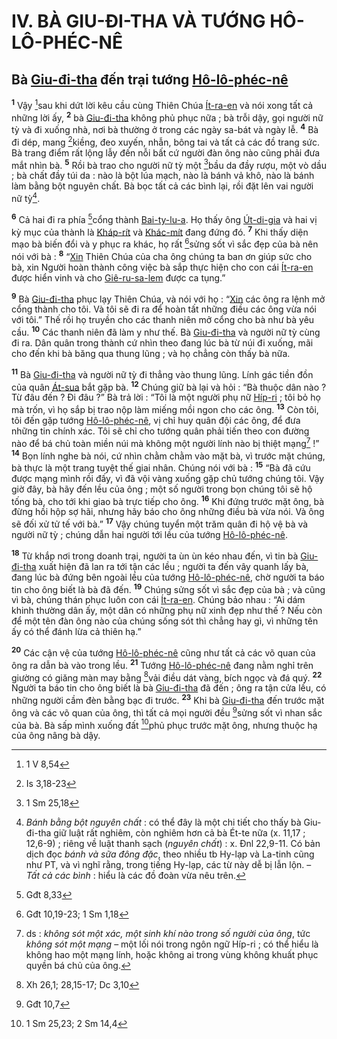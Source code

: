 # IV. BÀ GIU-ĐI-THA VÀ TƯỚNG HÔ-LÔ-PHÉC-NÊ

## Bà [Giu-đi-tha]() đến trại tướng [Hô-lô-phéc-nê]()
<sup><b>1</b></sup> Vậy [^1@-623fc4e4-cc6c-4944-a0e9-f7bf04de1225]sau khi dứt lời kêu cầu cùng Thiên Chúa [Ít-ra-en]() và nói xong tất cả những lời ấy, <sup><b>2</b></sup> bà [Giu-đi-tha]() không phủ phục nữa ; bà trỗi dậy, gọi người nữ tỳ và đi xuống nhà, nơi bà thường ở trong các ngày sa-bát và ngày lễ. <sup><b>4</b></sup> Bà đi dép, mang [^3@-623fc4e4-cc6c-4944-a0e9-f7bf04de1225]kiềng, đeo xuyến, nhẫn, bông tai và tất cả các đồ trang sức. Bà trang điểm rất lộng lẫy đến nỗi bất cứ người đàn ông nào cũng phải đưa mắt nhìn bà. <sup><b>5</b></sup> Rồi bà trao cho người nữ tỳ một [^4@-623fc4e4-cc6c-4944-a0e9-f7bf04de1225]bầu da đầy rượu, một vò dầu ; bà chất đầy túi da : nào là bột lúa mạch, nào là bánh vả khô, nào là bánh làm bằng bột nguyên chất. Bà bọc tất cả các bình lại, rồi đặt lên vai người nữ tỳ[^2-623fc4e4-cc6c-4944-a0e9-f7bf04de1225].

<sup><b>6</b></sup> Cả hai đi ra phía [^5@-623fc4e4-cc6c-4944-a0e9-f7bf04de1225]cổng thành [Bai-ty-lu-a](). Họ thấy ông [Út-di-gia]() và hai vị kỳ mục của thành là [Kháp-rít]() và [Khác-mít]() đang đứng đó. <sup><b>7</b></sup> Khi thấy diện mạo bà biến đổi và y phục ra khác, họ rất [^6@-623fc4e4-cc6c-4944-a0e9-f7bf04de1225]sửng sốt vì sắc đẹp của bà nên nói với bà : <sup><b>8</b></sup> “[Xin]() Thiên Chúa của cha ông chúng ta ban ơn giúp sức cho bà, xin Người hoàn thành công việc bà sắp thực hiện cho con cái [Ít-ra-en]() được hiển vinh và cho [Giê-ru-sa-lem]() được ca tụng.”

<sup><b>9</b></sup> Bà [Giu-đi-tha]() phục lạy Thiên Chúa, và nói với họ : “[Xin]() các ông ra lệnh mở cổng thành cho tôi. Và tôi sẽ đi ra để hoàn tất những điều các ông vừa nói với tôi.” Thế rồi họ truyền cho các thanh niên mở cổng cho bà như bà yêu cầu. <sup><b>10</b></sup> Các thanh niên đã làm y như thế. Bà [Giu-đi-tha]() và người nữ tỳ cùng đi ra. Dân quân trong thành cứ nhìn theo đang lúc bà từ núi đi xuống, mãi cho đến khi bà băng qua thung lũng ; và họ chẳng còn thấy bà nữa.

<sup><b>11</b></sup> Bà [Giu-đi-tha]() và người nữ tỳ đi thẳng vào thung lũng. Lính gác tiền đồn của quân [Át-sua]() bắt gặp bà. <sup><b>12</b></sup> Chúng giữ bà lại và hỏi : “Bà thuộc dân nào ? Từ đâu đến ? Đi đâu ?” Bà trả lời : “Tôi là một người phụ nữ [Híp-ri]() ; tôi bỏ họ mà trốn, vì họ sắp bị trao nộp làm miếng mồi ngon cho các ông. <sup><b>13</b></sup> Còn tôi, tôi đến gặp tướng [Hô-lô-phéc-nê](), vị chỉ huy quân đội các ông, để đưa những tin chính xác. Tôi sẽ chỉ cho tướng quân phải tiến theo con đường nào để bá chủ toàn miền núi mà không một người lính nào bị thiệt mạng[^3-623fc4e4-cc6c-4944-a0e9-f7bf04de1225] !” <sup><b>14</b></sup> Bọn lính nghe bà nói, cứ nhìn chằm chằm vào mặt bà, vì trước mặt chúng, bà thực là một trang tuyệt thế giai nhân. Chúng nói với bà : <sup><b>15</b></sup> “Bà đã cứu được mạng mình rồi đấy, vì đã vội vàng xuống gặp chủ tướng chúng tôi. Vậy giờ đây, bà hãy đến lều của ông ; một số người trong bọn chúng tôi sẽ hộ tống bà, cho tới khi giao bà trực tiếp cho ông. <sup><b>16</b></sup> Khi đứng trước mặt ông, bà đừng hồi hộp sợ hãi, nhưng hãy báo cho ông những điều bà vừa nói. Và ông sẽ đối xử tử tế với bà.” <sup><b>17</b></sup> Vậy chúng tuyển một trăm quân đi hộ vệ bà và người nữ tỳ ; chúng dẫn hai người tới lều của tướng [Hô-lô-phéc-nê]().

<sup><b>18</b></sup> Từ khắp nơi trong doanh trại, người ta ùn ùn kéo nhau đến, vì tin bà [Giu-đi-tha]() xuất hiện đã lan ra tới tận các lều ; người ta đến vây quanh lấy bà, đang lúc bà đứng bên ngoài lều của tướng [Hô-lô-phéc-nê](), chờ người ta báo tin cho ông biết là bà đã đến. <sup><b>19</b></sup> Chúng sửng sốt vì sắc đẹp của bà ; và cũng vì bà, chúng thán phục luôn con cái [Ít-ra-en](). Chúng bảo nhau : “Ai dám khinh thường dân ấy, một dân có những phụ nữ xinh đẹp như thế ? Nếu còn để một tên đàn ông nào của chúng sống sót thì chẳng hay gì, vì những tên ấy có thể đánh lừa cả thiên hạ.”

<sup><b>20</b></sup> Các cận vệ của tướng [Hô-lô-phéc-nê]() cũng như tất cả các võ quan của ông ra dẫn bà vào trong lều. <sup><b>21</b></sup> Tướng [Hô-lô-phéc-nê]() đang nằm nghỉ trên giường có giăng màn may bằng [^7@-623fc4e4-cc6c-4944-a0e9-f7bf04de1225]vải điều dát vàng, bích ngọc và đá quý. <sup><b>22</b></sup> Người ta báo tin cho ông biết là bà [Giu-đi-tha]() đã đến ; ông ra tận cửa lều, có những người cầm đèn bằng bạc đi trước. <sup><b>23</b></sup> Khi bà [Giu-đi-tha]() đến trước mặt ông và các võ quan của ông, thì tất cả mọi người đều [^8@-623fc4e4-cc6c-4944-a0e9-f7bf04de1225]sửng sốt vì nhan sắc của bà. Bà sấp mình xuống đất [^9@-623fc4e4-cc6c-4944-a0e9-f7bf04de1225]phủ phục trước mặt ông, nhưng thuộc hạ của ông nâng bà dậy.

[^2-623fc4e4-cc6c-4944-a0e9-f7bf04de1225]: *Bánh bằng bột nguyên chất* : có thể đây là một chi tiết cho thấy bà Giu-đi-tha giữ luật rất nghiêm, còn nghiêm hơn cả bà Ét-te nữa (x. 11,17 ; 12,6-9) ; riêng về luật thanh sạch (*nguyên chất*) : x. Đnl 22,9-11. Có bản dịch đọc *bánh và sữa đông đặc*, theo nhiều tb Hy-lạp và La-tinh cũng như PT, và vì nghĩ rằng, trong tiếng Hy-lạp, các từ này dễ bị lẫn lộn. – *Tất cả các bình* : hiểu là các đồ đoàn vừa nêu trên.
[^3-623fc4e4-cc6c-4944-a0e9-f7bf04de1225]: ds : *không sót một xác, một sinh khí nào trong số người của ông*, tức *không sót một mạng* – một lối nói trong ngôn ngữ Híp-ri ; có thể hiểu là không hao một mạng lính, hoặc không ai trong vùng không khuất phục quyền bá chủ của ông.
[^1@-623fc4e4-cc6c-4944-a0e9-f7bf04de1225]: 1 V 8,54
[^3@-623fc4e4-cc6c-4944-a0e9-f7bf04de1225]: Is 3,18-23
[^4@-623fc4e4-cc6c-4944-a0e9-f7bf04de1225]: 1 Sm 25,18
[^5@-623fc4e4-cc6c-4944-a0e9-f7bf04de1225]: Gđt 8,33
[^6@-623fc4e4-cc6c-4944-a0e9-f7bf04de1225]: Gđt 10,19-23; 1 Sm 1,18
[^7@-623fc4e4-cc6c-4944-a0e9-f7bf04de1225]: Xh 26,1; 28,15-17; Dc 3,10
[^8@-623fc4e4-cc6c-4944-a0e9-f7bf04de1225]: Gđt 10,7
[^9@-623fc4e4-cc6c-4944-a0e9-f7bf04de1225]: 1 Sm 25,23; 2 Sm 14,4